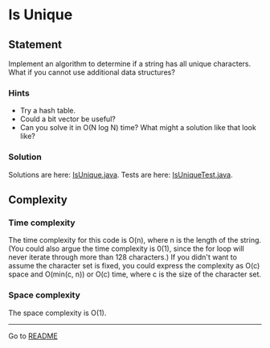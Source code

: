 # Is Unique

## Statement

Implement an algorithm to determine if a string has all unique characters. What if you cannot use additional data structures?

### Hints

- Try a hash table.
- Could a bit vector be useful?
- Can you solve it in O(N log N) time? What might a solution like that look like?

### Solution

Solutions are here: 
[IsUnique.java](../../../src/main/java/com/github/akarazhev/challenge/interview/arraysandstrings/IsUnique.java 
"IsUnique.java").
Tests are here: 
[IsUniqueTest.java](../../../src/test/java/com/github/akarazhev/challenge/interview/arraysandstrings/IsUniqueTest.java 
"IsUniqueTest.java").

## Complexity

### Time complexity

The time complexity for this code is O(n), where n is the length of the string. (You could also argue the time complexity 
is 0(1), since the for loop will never iterate through more than 128 characters.) If you didn't want to assume 
the character set is fixed, you could express the complexity as O(c) space and O(min(c, n)) or O(c) time, where c is 
the size of the character set.

### Space complexity

The space complexity is O(1).

<hr>

Go to [README](../../../README.md "README.me")